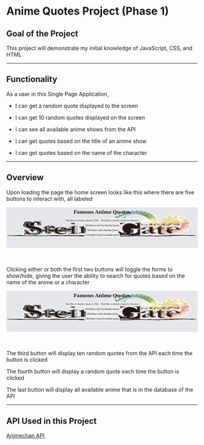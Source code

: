 # Anime Quotes Project (Phase 1)

## Goal of the Project

This project will demonstrate my initial knowledge of JavaScript, CSS, and HTML

---

## Functionality

As a user in this Single Page Application, 

- I can get a random quote displayed to the screen

- I can get 10 random quotes displayed on the screen

- I can see all available anime shows from the API

- I can get quotes based on the title of an anime show

- I can get quotes based on the name of the character

---

## Overview

Upon loading the page the home screen looks like this
where there are five buttons to interact with, all labeled

![Home Screen](./readme_img/home_screen.png)

</br>

Clicking either or both the first two buttons will toggle the forms to show/hide, giving the user the ability to search for quotes based on the name of the anime or a character

![Forms](./readme_img/form_screen.png)

</br>

The third button will display ten random quotes from the API each time the button is clicked

The fourth button will display a random quote each time the button is clicked

The last button will display all available anime that is in the database of the API

---

## API Used in this Project

[Animechan API](https://animechan.vercel.app/)